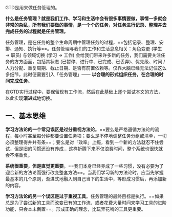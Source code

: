 GTD是用来做任务管理的。

**什么是任务管理？就是我们工作、学习和生活中会有很多事情要做，事情一多就会非常的杂乱，所有我们要做的事情，是一个个的任务，对任务进行记录、整理并去完成任务的过程就是任务管理。**

任务管理，是在任务的整个生命周期中管理任务的过程，==包括记录、整理、安排、通知、执行等==。任务管理与我们的工作和生活息息相关：角色变更 (学生 → 职员) 与领域切换 (学习 → 工作) 会给我们带来许多新的任务，我们需要关注任务的方方面面，包括其状态 (已暂停、进行中、已完成、已丢弃)、优先级、时间 / 人力分配、重复周期、截止日期、是否有前置依赖等。仅靠大脑已经无法记住这么多细节，此时便需要引入「任务管理」—— **以合理的形式组织任务，在合理的时间完成任务**。

在GTD实行过程中，要保留现有工作流，然后在此基础上逐个尝试本文的方法，以此实现**渐进式**地切换。

## 一、基本思维

**学习方法论的一个常见误区是过分重视方法论**。==要么是严格遵循方法论的流程，每小时甚至每分钟都要设置任务项；要么是不停地调整任务分组或清单，一切必须整理得井井有条==；要么是对「效率」上瘾，看到一个新的方法就忍不住尝试，但是旧的习惯还没有养成… 这样折腾下来不仅浪费时间，整个系统也很快就会不堪重负。

**系统很重要，但是直觉更重要**。==我们本身已经养成了一些习惯，没有必要为了迎合新的方法论而强行改变整套方法==。当我们学习新的方法论时，应当先掌握最基本的几个原则，渐进式地融入到自己当下的生活中，等形成习惯后，再添加新的内容。

**学习方法论的另一个误区是过于重视工具**。任务管理的最终目标是执行。==如果总是为了尝试新的工具而改变已有的工作流、或者花费大量时间来学习工具的进阶功能，只会本末倒置==。形成正确的理念，比玩弄花哨的工具更重要。